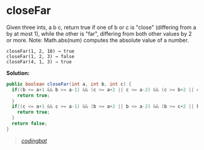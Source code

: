 # closeFar

Given three ints, a b c, return true if one of b or c is "close" (differing from a by at most 1), while the other is "far", differing from both other values by 2 or more. Note: Math.abs(num) computes the absolute value of a number.

```
closeFar(1, 2, 10) → true
closeFar(1, 2, 3) → false
closeFar(4, 1, 3) → true
```

**Solution:**

```java
public boolean closeFar(int a, int b, int c) {
  if((b <= a+1 && b >= a-1) && (c >= a+2 || c <= a-2) && (c >= b+2 || c <= b-2)){
    return true;
  }
  if((c <= a+1 && c >= a-1) && (b >= a+2 || b <= a-2) && (b >= c+2 || b <= c-2)){
    return true;
  }
  return false;
}
```

> _[codingbat](http://codingbat.com/prob/p138990)_
